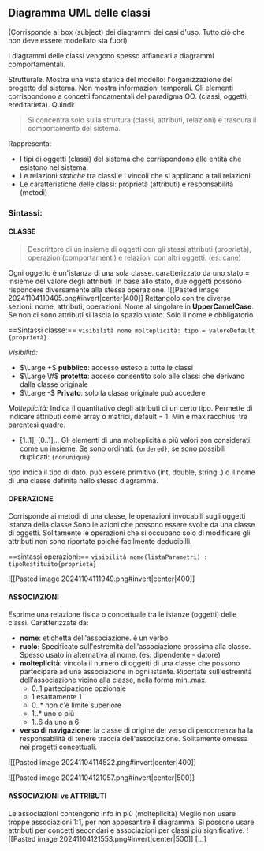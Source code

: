 ## Diagramma UML delle classi
(Corrisponde al box (subject) dei diagrammi dei casi d'uso. Tutto ciò che non deve essere modellato sta fuori)

I diagrammi delle classi vengono spesso affiancati a diagrammi comportamentali. 

Strutturale. Mostra una vista statica del modello: l'organizzazione del progetto del sistema. Non mostra informazioni temporali. Gli elementi corrispondono a concetti fondamentali del paradigma OO. (classi, oggetti, ereditarietà). 
Quindi: 
> Si concentra solo sulla struttura (classi, attributi, relazioni) e trascura il comportamento del sistema. 

Rappresenta:
- I tipi di oggetti (classi) del sistema che corrispondono alle entità che esistono nel sistema.
- Le relazioni *statiche* tra classi e i vincoli che si applicano a tali relazioni. 
- Le caratteristiche delle classi: proprietà (attributi) e responsabilità (metodi)

### Sintassi:
#### CLASSE
> Descrittore di un insieme di oggetti con gli stessi attributi (proprietà), operazioni(comportamenti) e relazioni con altri oggetti. (es: cane) 

Ogni oggetto è un'istanza di una sola classe. caratterizzato da uno stato = insieme del valore degli attributi. In base allo stato, due oggetti possono rispondere diversamente alla stessa operazione. 
![[Pasted image 20241104110405.png#invert|center|400]]
Rettangolo con tre diverse sezioni: nome, attributi, operazioni. Nome al singolare in **UpperCamelCase**.
Se non ci sono attributi si lascia lo spazio vuoto. Solo il nome è obbligatorio

==Sintassi classe:==
`visibilità nome molteplicità: tipo = valoreDefault {proprietà}` 

*Visibilità:* 
- $\Large +$ **pubblico**: accesso esteso a tutte le classi
- $\Large \#$ **protetto**: acceso consentito solo alle classi che derivano dalla classe originale
- $\Large -$ **Privato**: solo la classe originale può accedere

*Molteplicità:* 
Indica il quantitativo degli attributi di un certo tipo. Permette di indicare attributi come array o matrici, default = 1. Min e max racchiusi tra parentesi quadre. 
- [1..1], [0..1]...
Gli elementi di una molteplicità a più valori son considerati come un insieme. Se sono ordinati: `{ordered}`, se sono possibili duplicati: `{nonunique}` 

*tipo* indica il tipo di dato. può essere primitivo (int, double, string..) o il nome di una classe definita nello stesso diagramma. 

#### OPERAZIONE
Corrisponde ai metodi di una classe, le operazioni invocabili sugli oggetti istanza della classe
Sono le azioni che possono essere svolte da una classe di oggetti.
Solitamente le operazioni che si occupano solo di modificare gli attributi non sono riportate poiché facilmente deducibilli. 

==sintassi operazioni:==
`visibilità nome(listaParametri) : tipoRestituito{proprietà}`

![[Pasted image 20241104111949.png#invert|center|400]]
#### ASSOCIAZIONI
Esprime una relazione fisica o concettuale tra le istanze (oggetti) delle classi. 
Caratterizzate da: 
- **nome**: etichetta dell'associazione. è un verbo
- **ruolo**: Specificato sull'estremità dell'associazione prossima alla classe. Spesso usato in alternativa al nome. (es: dipendente - datore)
- **molteplicità**: vincola il numero di oggetti di una classe che possono partecipare ad una associazione in ogni istante. Riportate sull'estremità dell'associazione vicino alla classe, nella forma min..max.
	- 0..1 partecipazione opzionale
	- 1 esattamente 1
	- 0..* non c'è limite superiore
	- 1..* uno o più
	- 1..6 da uno a 6
- **verso di navigazione:** la classe di origine del verso di percorrenza ha la responsabilità di tenere traccia dell'associazione. Solitamente omessa nei progetti concettuali. 

![[Pasted image 20241104114522.png#invert|center|400]]

![[Pasted image 20241104121057.png#invert|center|500]]

#### ASSOCIAZIONI vs ATTRIBUTI 
Le associazioni contengono info in più (molteplicità)
Meglio non usare troppe associazioni 1:1, per non appesantire il diagramma. 
Si possono usare attributi per concetti secondari e associazioni per classi più significative. 
![[Pasted image 20241104121553.png#invert|center|500]]
[...]